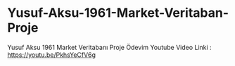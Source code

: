 # Yusuf-Aksu-1961-Market-Veritaban-Proje
Yusuf Aksu 1961 Market Veritabanı Proje Ödevim Youtube Video Linki : https://youtu.be/PkhsYeCfV6g

